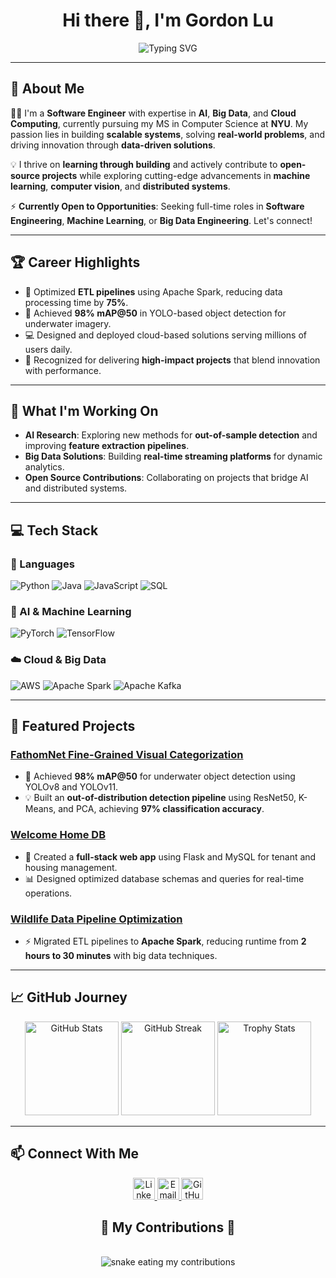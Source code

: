 <h1 align="center">Hi there 👋, I'm Gordon Lu</h1>
<div align="center">
  <img src="https://readme-typing-svg.herokuapp.com?font=Fira+Code&size=27&duration=3000&pause=1000&color=2F81F7&center=true&vCenter=true&width=600&lines=Software+Engineer+%7C+AI+Enthusiast;Big+Data+Pipeline+Expert;Computer+Vision+Researcher;NYU+MSCS+Student;Actively+Looking+for+Opportunities" alt="Typing SVG" />
</div>

---

## 🚀 About Me
👨‍💻 I'm a **Software Engineer** with expertise in **AI**, **Big Data**, and **Cloud Computing**, currently pursuing my MS in Computer Science at **NYU**. My passion lies in building **scalable systems**, solving **real-world problems**, and driving innovation through **data-driven solutions**.  

💡 I thrive on **learning through building** and actively contribute to **open-source projects** while exploring cutting-edge advancements in **machine learning**, **computer vision**, and **distributed systems**.

⚡ **Currently Open to Opportunities**: Seeking full-time roles in **Software Engineering**, **Machine Learning**, or **Big Data Engineering**. Let's connect!

---

## 🏆 Career Highlights
- 🌟 Optimized **ETL pipelines** using Apache Spark, reducing data processing time by **75%**.
- 🚀 Achieved **98% mAP@50** in YOLO-based object detection for underwater imagery.
- 💻 Designed and deployed cloud-based solutions serving millions of users daily.
- 🏅 Recognized for delivering **high-impact projects** that blend innovation with performance.

---

## 🔭 What I'm Working On
- **AI Research**: Exploring new methods for **out-of-sample detection** and improving **feature extraction pipelines**.  
- **Big Data Solutions**: Building **real-time streaming platforms** for dynamic analytics.  
- **Open Source Contributions**: Collaborating on projects that bridge AI and distributed systems.

---

## 💻 Tech Stack

### 🌟 Languages
![Python](https://img.shields.io/badge/Python-3776AB?style=for-the-badge&logo=python&logoColor=white)
![Java](https://img.shields.io/badge/Java-ED8B00?style=for-the-badge&logo=openjdk&logoColor=white)
![JavaScript](https://img.shields.io/badge/JavaScript-F7DF1E?style=for-the-badge&logo=javascript&logoColor=black)
![SQL](https://img.shields.io/badge/SQL-4479A1?style=for-the-badge&logo=mysql&logoColor=white)

### 🤖 AI & Machine Learning
![PyTorch](https://img.shields.io/badge/PyTorch-EE4C2C?style=for-the-badge&logo=pytorch&logoColor=white)
![TensorFlow](https://img.shields.io/badge/TensorFlow-FF6F00?style=for-the-badge&logo=tensorflow&logoColor=white)

### ☁️ Cloud & Big Data
![AWS](https://img.shields.io/badge/AWS-232F3E?style=for-the-badge&logo=amazon-aws&logoColor=white)
![Apache Spark](https://img.shields.io/badge/Apache_Spark-E25A1C?style=for-the-badge&logo=apache-spark&logoColor=white)
![Apache Kafka](https://img.shields.io/badge/Apache_Kafka-231F20?style=for-the-badge&logo=apache-kafka&logoColor=white)

---

## 🌟 Featured Projects

### [FathomNet Fine-Grained Visual Categorization](https://github.com/glu99331/fathomnet-out-of-sample-detection)
- 🎯 Achieved **98% mAP@50** for underwater object detection using YOLOv8 and YOLOv11.
- 💡 Built an **out-of-distribution detection pipeline** using ResNet50, K-Means, and PCA, achieving **97% classification accuracy**.

### [Welcome Home DB](https://github.com/glu99331/WelcomeHomeDB)
- 🏡 Created a **full-stack web app** using Flask and MySQL for tenant and housing management.
- 📊 Designed optimized database schemas and queries for real-time operations.

### [Wildlife Data Pipeline Optimization](https://github.com/glu99331/wildlife_pipeline/tree/gl1589-spark-migration)
- ⚡ Migrated ETL pipelines to **Apache Spark**, reducing runtime from **2 hours to 30 minutes** with big data techniques.

---

## 📈 GitHub Journey

<div align="center">
  <img src="https://github-readme-stats.vercel.app/api?username=glu99331&show_icons=true&theme=radical" height="150" alt="GitHub Stats" />
  <img src="https://streak-stats.demolab.com?user=glu99331&theme=radical" height="150" alt="GitHub Streak" />
  <img src="https://github-profile-trophy.vercel.app/?username=glu99331&theme=onestar&row=1" height="150" alt="Trophy Stats" />
</div>

---

## 📫 Connect With Me

<div align="center">
  <a href="https://www.linkedin.com/in/glu99331/" target="_blank">
    <img src="https://img.shields.io/badge/LinkedIn-0077B5?style=for-the-badge&logo=linkedin&logoColor=white" height="35" alt="LinkedIn" />
  </a>
  <a href="mailto:gl1589@nyu.edu" target="_blank">
    <img src="https://img.shields.io/badge/Email-D14836?style=for-the-badge&logo=gmail&logoColor=white" height="35" alt="Email" />
  </a>
  <a href="https://github.com/glu99331" target="_blank">
    <img src="https://img.shields.io/badge/GitHub-181717?style=for-the-badge&logo=github&logoColor=white" height="35" alt="GitHub" />
  </a>
</div>

<div align="center">
  <h2>🐍 My Contributions 🐍</h2>
  <br>
  <img alt="snake eating my contributions" src="https://raw.githubusercontent.com/glu99331/glu99331/output/github-contribution-grid-snake.svg" />
  
  <br/><br/><br/>
</div>
